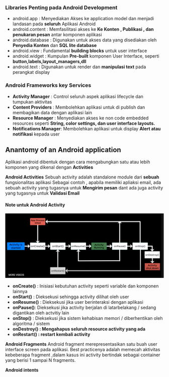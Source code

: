 ### Libraries Penting pada Android Development

-   android.app : Menyediakan Akses ke application model dan menjadi landasan pada **seluruh** Aplikasi Android
-   android.content : Memfasilitasi akses ke **Ke Konten , Publikasi , dan penukaran pesan** antar komponen aplikasi
-   android.database : Digunakan untuk akses data yang disediakan oleh **Penyedia Konten** dan **SQL lite database**
-   android.view : Fundamental **building blocks** untuk user interface
-   android.widget : Kumpulan **Pre-built** komponen User Interface, seperti **button,labels,layout\_managers,dll**
-   android.text : Digunakan untuk render dan **manipulasi text** pada perangkat display

### Android Frameworks key Services

-   **Activity Manager** : Control seluruh aspek aplikasi lifecycle dan tumpukan aktivitas
-   **Content Providers** : Membolehkan aplikasi untuk di publish dan membagikan data dengan aplikasi lain
-   **Resource Manager** : Menyediakan akses ke non code embedded resources seperti **String, color settings, dan user interface layouts.**
-   **Notifications Manager**: Membolehkan aplikasi untuk display **Alert atau notifikasi** kepada user

Anantomy of an Android application
----------------------------------

Aplikasi android dibentuk dengan cara mengabungkan satu atau lebih komponen yang dikenal dengan **Activities**

**Android Activities** Sebuah activity adalah standalone module dari **sebuah** fungsionalitas aplikasi Sebagai contoh , apabila memiliki apliaksi email, ada sebuah activity yang tugasnya untuk **Mengirim pesan** dant ada juga activity yang tugasnya untuk **Validasi Email**

#### Note untuk Android Activity

![](Android_cycles.png)

-   **onCreate()** : Inisiasi kebutuhan activity seperti variable dan komponen lainnya
-   **onStart()** : Dieksekusi sehingga activity dilihat oleh user
-   **onResume()** : Dieksekusi jika user berinteraksi dengan aplikasi
-   **onPause()**: Dieksekusi jika activity berjalan di latarbelakang / sedang digantikan oleh actvitiy lain
-   **onStop()** : Dieksekusi jika sistem kehabisan memori / diberhentikan oleh algoritma / sistem
-   **onDestroy() : Mengahapus seluruh resource activity yang ada**
-   **onRestart() : restart kembali activity**

**Android Fragments** Android fragment merepresentasikan satu buah user interface screen pada aplikasi. Best practicenya adalah memecah aktivitas kebeberapa fragment ,dalam kasus ini activity bertindak sebagai container yang berisi 1 sampai N fragments.

**Android intents**
